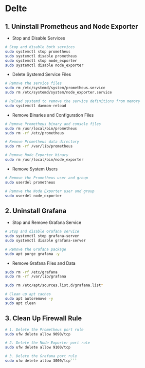# Delte
## 1. Uninstall Prometheus and Node Exporter
- Stop and Disable Services
```sh
# Stop and disable both services
sudo systemctl stop prometheus
sudo systemctl disable prometheus
sudo systemctl stop node_exporter
sudo systemctl disable node_exporter
```
- Delete Systemd Service Files
```sh
# Remove the service files
sudo rm /etc/systemd/system/prometheus.service
sudo rm /etc/systemd/system/node_exporter.service

# Reload systemd to remove the service definitions from memory
sudo systemctl daemon-reload
```
- Remove Binaries and Configuration Files
```sh
# Remove Prometheus binary and console files
sudo rm /usr/local/bin/prometheus
sudo rm -rf /etc/prometheus

# Remove Prometheus data directory
sudo rm -rf /var/lib/prometheus

# Remove Node Exporter binary
sudo rm /usr/local/bin/node_exporter
```
- Remove System Users
```sh
# Remove the Prometheus user and group
sudo userdel prometheus

# Remove the Node Exporter user and group
sudo userdel node_exporter
```

## 2. Uninstall Grafana
- Stop and Remove Grafana Service
```sh
# Stop and disable Grafana service
sudo systemctl stop grafana-server
sudo systemctl disable grafana-server

# Remove the Grafana package
sudo apt purge grafana -y
```
- Remove Grafana Files and Data
```sh
sudo rm -rf /etc/grafana 
sudo rm -rf /var/lib/grafana

sudo rm /etc/apt/sources.list.d/grafana.list*

# Clean up apt caches
sudo apt autoremove -y
sudo apt clean
```

## 3. Clean Up Firewall Rule
```sh
# 1. Delete the Prometheus port rule
sudo ufw delete allow 9090/tcp

# 2. Delete the Node Exporter port rule
sudo ufw delete allow 9100/tcp

# 3. Delete the Grafana port rule
sudo ufw delete allow 3000/tcp```